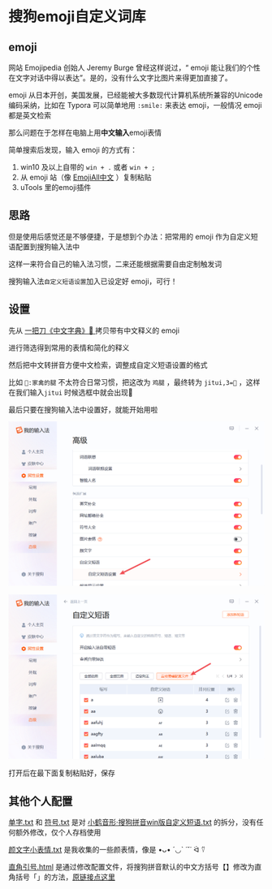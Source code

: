 # 搜狗emoji自定义词库

## emoji

网站 Emojipedia 创始人 Jeremy Burge 曾经这样说过，“ emoji 能让我们的个性在文字对话中得以表达”。是的，没有什么文字比图片来得更加直接了。

emoji 从日本开创，美国发展，已经能被大多数现代计算机系统所兼容的Unicode编码采纳，比如在 Typora 可以简单地用 `:smile:` 来表达 emoji，一般情况 emoji 都是英文检索

那么问题在于怎样在电脑上用**中文输入**emoji表情

简单搜索后发现，输入 emoji 的方式有：

1. win10 及以上自带的 `win + .` 或者 `win + ;` 
2. 从 emoji 站（像 [EmojiAll中文](https://www.emojiall.com/zh-hans) ）复制粘贴
3. uTools 里的emoji插件

## 思路

但是使用后感觉还是不够便捷，于是想到个办法：把常用的 emoji 作为自定义短语配置到搜狗输入法中

这样一来符合自己的输入法习惯，二来还能根据需要自由定制触发词

搜狗输入法`自定义短语设置`加入已设定好 emoji，可行！

## 设置

先从 [一把刀《中文字典》📕 ](https://zhongwenzidian.18dao.cn/emoji) 拷贝带有中文释义的 emoji 

进行筛选得到常用的表情和简化的释义

然后把中文转拼音方便中文检索，调整成自定义短语设置的格式

比如 `🍗:家禽的腿` 不太符合日常习惯，把这改为 `鸡腿` ，最终转为 `jitui,3=🍗` ，这样在我们输入`jitui` 时候选框中就会出现🍗

最后只要在搜狗输入法中设置好，就能开始用啦

![image1](./image_2022-09-30_19-34-26.png)

![image2](./image_2022-09-30_19-34-49.png)

打开后在最下面复制粘贴好，保存

## 其他个人配置

[单字.txt](https://github.com/U1805/Sogou-emoji-thesaurus/blob/main/其他个人使用配置/搜狗拼音_win_小鹤音形_单字.txt) 和 [符号.txt](https://github.com/U1805/Sogou-emoji-thesaurus/blob/main/其他个人使用配置/搜狗拼音_win_小鹤音形_单字.txt) 是对 [小鹤音形·搜狗拼音win版自定义短语.txt](http://flypy.ysepan.com/) 的拆分，没有任何额外修改，仅个人存档使用

[颜文字小表情.txt](https://github.com/U1805/Sogou-emoji-thesaurus/blob/main/其他个人使用配置/颜文字小表情.txt) 是我收集的一些颜表情，像是 •ᴗ• ´◡` ˙˘˙ ᐛ ⍢

[直角引号.html](https://github.com/U1805/Sogou-emoji-thesaurus/blob/main/其他个人使用配置/如何输入直角引号「」.html) 是通过修改配置文件，将搜狗拼音默认的中文方括号【】修改为直角括号「」的方法，[原链接点这里](https://www.zhihu.com/question/19755746/answer/2234244508)
